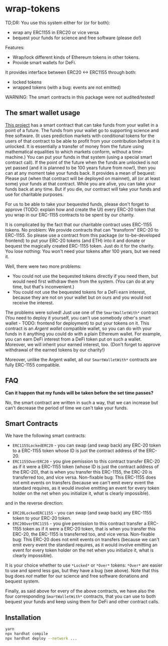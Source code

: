 # wrap-tokens
TD;DR: You use this system either for (or for both):
* wrap any ERC1155 in ERC20 or vice versa
* bequest your funds for science and free software (please do!)

Features:

* Wrap/lock different kinds of Ethereum tokens in other tokens.
* Provide smart wallets for DeFi.

It provides interface between ERC20 <-> ERC1155 through both:

* locked tokens
* wrapped tokens (with a bug: events are not emitted)

WARNING: The smart contracts in this package were not audited/tested!

## The smart wallet usage

[This project](http://reward.portonvictor.org) has a smart contract that can take funds from your wallet in a point of a future. The funds from your wallet go to supporting science and free software. (It uses prediction markets with conditional tokens for the users of that contract to be able to profit from your contribution before it is unlocked. It is essentially a transfer of money from the future using mathematical equalities to which markets conform, without a time-machine.) You can put your funds in that system (using a special smart contract call). If the point of the future when the funds are unlocked is not yet passed (and it is planned to be 100 years future from now!), then you can at any moment take your funds back. It provides a mean of bequest: Please put (when that contract will be deployed on mainnet), all (or at least some) your funds at that contract. While you are alive, you can take your funds back at any time. But if you die, our contract will take your funds and use for charitable purposes.

For us to be able to take your bequested funds, please don't forget to approve (TODO: explain how and create the UI) every ERC-20 token that you wrap in our ERC-1155 contracts to be spent by our charity.

It is complicated by the fact that our charitable contract uses ERC-1155 tokens. No problem: We provide contracts that can "transform" ERC-20 to ERC-1155. So please use a contract from this package (or to-be-developed frontend) to put your ERC-20 tokens (and ETH) into it and donate or bequest the magically created ERC-1155 token. Just do it for the charity. You lose nothing: You won't need your tokens after 100 years, but we need it.

Well, there were two more problems:
* You could not use the bequested tokens directly if you need them, but would need first withdraw them from the system. (You can do at any time, but that's inconvenient.)
* You could not use the bequested tokens for a DeFi earn interest, because they are not on your wallet but on ours and you would not receive the interest.

The problems were solved! Just use one of the `SmartWalletWith*` contract (You need to deploy it yourself, you can't use somebody other's smart wallet - TODO: frontend for deployment) to put your tokens on it. This contract is an _Argent wallet_ compatible wallet, so you can do with your funds in it anything you could do with a plain Ethereum wallet. For example, you can earn DeFi interest from a DeFi token put on such a wallet. Moreover, we will inherit your earned interest, too. (Don't forget to approve withdrawal of the earned tokens by our charity!) 

Moreover, unlike the Argent wallet, all our `SmartWalletWith*` contracts are fully ERC-1155 compatible.

## FAQ

**Can it happen that my funds will be taken before the set time passes?**

No, the smart contract are written in such a way, that we can increase but can't decrease the period of time we can't take your funds.

## Smart Contracts

We have the following smart contracts:

* `ERC1155LockedERC20` - you can swap (and swap back) any ERC-20 token to a ERC-1155 token whose ID is just the contract address of the ERC-20.
* `ERC1155OverERC20` - you give pemission to this contract transfer ERC-20 as if it were a ERC-1155 token (whose ID is just the contract address of the ERC-20), that is when you transfer this ERC-1155, the ERC-20 is transferred too, and vice versa. Non-fixable bug: This ERC-1155 does not emit events on transfers (because we can't emit every event the standard requires, as it would involve emitting an event for every token holder on the net when you initialize it, what is clearly impossible).

and in the reverse direction:

* `ERC20LockedERC1155` - you can swap (and swap back) any ERC-1155 token to your ERC-20 token.
* `ERC20OverERC1155` - you give pemission to this contract transfer a ERC-1155 token as if it were a ERC-20 token, that is when you transfer this ERC-20, the ERC-1155 is transferred too, and vice versa. Non-fixable bug: This ERC-20 does not emit events on transfers (because we can't emit every event the standard requires, as it would involve emitting an event for every token holder on the net when you initialize it, what is clearly impossible).

It is your choice whether to use `*Locked*` or `*Over*` tokens: `*Over*` are easier to use and spend less gas, but they have a bug (see above). Note that this bug does _not_ matter for our science and free software donations and bequest system.

Finally, as said above for every of the above contracts, we have also the four corresponding `SmartWalletWith*` contracts, that you can use to both bequest your funds and keep using them for DeFi and other contract calls.

## Installation

```sh
yarn
npx hardhat compile
npx hardhat deploy --network ...
```
